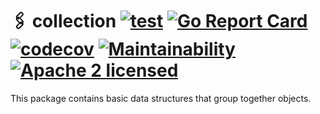 # :paperclips: collection [![test](https://github.com/gojini/collection/actions/workflows/test.yml/badge.svg?branch=main)](https://github.com/gojini/collection/actions/workflows/test.yml) [![Go Report Card](https://goreportcard.com/badge/github.com/gojini/collection)](https://goreportcard.com/report/github.com/gojini/collection) [![codecov](https://codecov.io/gh/gojini/collection/branch/main/graph/badge.svg?token=94ZZ46W6VA)](https://codecov.io/gh/gojini/collection) [![Maintainability](https://api.codeclimate.com/v1/badges/eb4a80c9a54fce474e28/maintainability)](https://codeclimate.com/github/gojini/collection/maintainability) [![Apache 2 licensed](https://img.shields.io/badge/license-Apache2-blue.svg)](https://raw.githubusercontent.com/gojini/collection/main/LICENSE)

This package contains basic data structures that group together objects.
